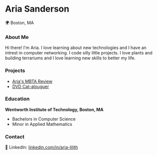 # Aria Sanderson
🌍 Boston, MA

### About Me
Hi there! I'm Aria. I love learning about new technologies and I have an intrest in computer networking. I code silly little projects. I love plants and building terrariums and I love learning new skills to better my life.

### Projects
- [Aria's MBTA Review](https://arialilith.github.io/arias-mbta-review/)
- [DVD Cat-alouguer](https://github.com/hexcatprime/capstone/tree/main)

### Education
**Wentworth Institute of Technology, Boston, MA**
  - Bachelors in Computer Science
  - Minor in Applied Mathematics

### Contact
🔗 LinkedIn: [linkedin.com/in/aria-lilith](https://www.linkedin.com/in/aria-lilith)  
